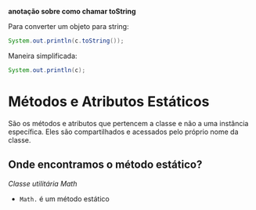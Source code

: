 **anotação sobre como chamar toString**

Para converter um objeto para string:

```java
System.out.println(c.toString());
```

Maneira simplificada:

```java
System.out.println(c);
```


# Métodos e Atributos Estáticos
São os métodos e atributos que pertencem a classe e não a uma instância específica. Eles são compartilhados e acessados pelo próprio nome da classe.

## Onde encontramos o método estático?

_Classe utilitária Math_
- `Math.` é um método estático


